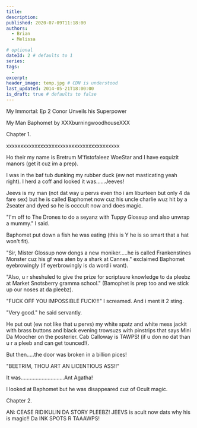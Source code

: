 ```yaml
---
title: 
description: 
published: 2020-07-09T11:18:00
authors:
  - Brian
  - Melissa

# optional
dateId: 2 # defaults to 1
series: 
tags: 
  - 
excerpt: 
header_image: temp.jpg # CDN is understood
last_updated: 2014-05-21T18:00:00
is_draft: true # defaults to false
---
```

My Immortal: Ep 2 Conor Unveils his Superpower

My Man Baphomet
by XXXburningwoodhouseXXX

Chapter 1.

xxxxxxxxxxxxxxxxxxxxxxxxxxxxxxxxxxxxxxxx
 
Ho their my name is Bretrum M'fistofaleez WoeStar and I have exquizit manors (get it cuz im a prep).
 
I was in the baf tub dunking my rubber duck (ew not masticating yeah right). I herd a coff and looked it was......Jeeves! 
 
Jeevs is my man (not dat way u pervs even tho i am liburteen but only 4 da fare sex) but he is called Baphomet now cuz his uncle charlie wuz hit by a 2seater and dyed so he is occcult now and does magic. 
 
"I'm off to The Drones to do a seyanz with Tuppy Glossup and also unwrap a mummy." I said.
 
Baphomet put down a fish he was eating (this is Y he is so smart that a hat won't fit).
 
"Sir, Mister Glossup now dongs a new moniker.....he is called Frankenstines Monster cuz his gf was aten by a shark at Cannes." exclaimed Baphomet eyebrowingly (if eyerbrowingly is da word i want).
 
"Also, u r sheshuled to give the prize for scriptsure knowledge to da pleebz at Market Snotsberry gramma school." (Bamophet is prep too and we stick up our noses at da pleebz).
 
"FUCK OFF YOU IMPOSSIBLE FUCK!!!" I screamed.  And i ment it 2 sting.
 
"Very good." he said servantly.
 
He put out (ew not like that u pervs) my white spatz and white mess jackit with brass buttons and black evening trowsuzs with pinstrips that says Mini Da Moocher on the posterier. Cab Calloway is TAWPS! (if u don no dat than u r a pleeb and can get tounced!(.
 
But then.....the door was broken in a billion pices!
 
"BEETRIM, THOU ART AN LICENTIOUS ASS!!" 
 
It was.............................Ant Agatha!
 
I looked at Baphomet but he was disappeared cuz of Ocult magic.
 
Chapter 2.
 
AN:  CEASE RIDIKULIN DA STORY PLEEBZ! JEEVS is acult now dats why his is magic!! Da INK SPOTS R TAAAWPS!